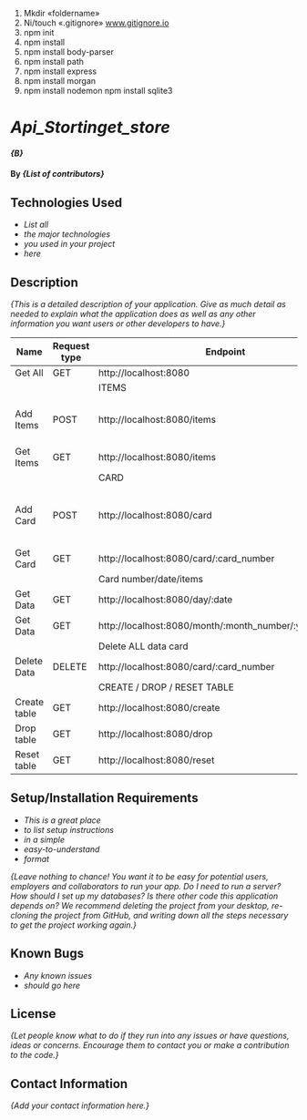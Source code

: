 1. Mkdir «foldername»
2. Ni/touch «.gitignore» www.gitignore.io
3. npm init
4. npm install
5. npm install body-parser
6. npm install path
7. npm install express
8. npm install morgan
9. npm install nodemon
   npm install sqlite3

# _Api_Stortinget_store_

#### _{B}_

#### By _**{List of contributors}**_

## Technologies Used

- _List all_
- _the major technologies_
- _you used in your project_
- _here_

## Description

_{This is a detailed description of your application. Give as much detail as needed to explain what the application does as well as any other information you want users or other developers to have.}_

| Name         | Request type | Endpoint                                               | Body                                                                      |
| ------------ | ------------ | ------------------------------------------------------ | ------------------------------------------------------------------------- |
| Get All      | GET          | http://localhost:8080                                  |                                                                           |
|              |              | ITEMS                                                  |                                                                           |
| Add Items    | POST         | http://localhost:8080/items                            | { item:"string", value:"string", currency:"string", price:"number" }      |
| Get Items    | GET          | http://localhost:8080/items                            |                                                                           |
|              |              | CARD                                                   |                                                                           |
| Add Card     | POST         | http://localhost:8080/card                             | { card_number:"number", store: "string", adress:"string", date:"string" } |
| Get Card     | GET          | http://localhost:8080/card/:card_number                |                                                                           |
|              |              | Card number/date/items                                 |                                                                           |
| Get Data     | GET          | http://localhost:8080/day/:date                        |                                                                           |
| Get Data     | GET          | http://localhost:8080/month/:month_number/:year_number |                                                                           |
|              |              | Delete ALL data card                                   |                                                                           |
| Delete Data  | DELETE       | http://localhost:8080/card/:card_number                |                                                                           |
|              |              | CREATE / DROP / RESET TABLE                            |                                                                           |
| Create table | GET          | http://localhost:8080/create                           |                                                                           |
| Drop table   | GET          | http://localhost:8080/drop                             |                                                                           |
| Reset table  | GET          | http://localhost:8080/reset                            |                                                                           |

## Setup/Installation Requirements

- _This is a great place_
- _to list setup instructions_
- _in a simple_
- _easy-to-understand_
- _format_

_{Leave nothing to chance! You want it to be easy for potential users, employers and collaborators to run your app. Do I need to run a server? How should I set up my databases? Is there other code this application depends on? We recommend deleting the project from your desktop, re-cloning the project from GitHub, and writing down all the steps necessary to get the project working again.}_

## Known Bugs

- _Any known issues_
- _should go here_

## License

_{Let people know what to do if they run into any issues or have questions, ideas or concerns. Encourage them to contact you or make a contribution to the code.}_

## Contact Information

_{Add your contact information here.}_
